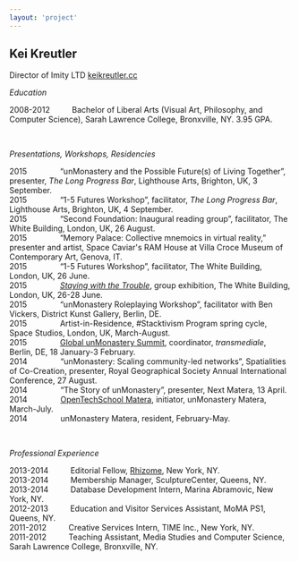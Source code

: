 ```yaml
---
layout: 'project'
---
```


<h2>Kei Kreutler</h2>
<p class="title">Director of Imity LTD  
	<a href="://keikreutler.cc">keikreutler.cc</a>  
</p>

*Education*

2008-2012&nbsp;&nbsp;&nbsp;&nbsp;&nbsp;&nbsp;&nbsp;&nbsp;&nbsp;&nbsp;Bachelor of Liberal Arts (Visual Art, Philosophy, and Computer Science), Sarah Lawrence College, Bronxville, NY. 3.95 GPA.
  
<p>&nbsp;</p>

*Presentations, Workshops, Residencies*

2015&nbsp;&nbsp;&nbsp;&nbsp;&nbsp;&nbsp;&nbsp;&nbsp;&nbsp;&nbsp;&nbsp;&nbsp;&nbsp;&nbsp;&nbsp;“unMonastery and the Possible Future(s) of Living Together”, presenter, *The Long Progress Bar*, Lighthouse Arts, Brighton, UK, 3 September.  
2015&nbsp;&nbsp;&nbsp;&nbsp;&nbsp;&nbsp;&nbsp;&nbsp;&nbsp;&nbsp;&nbsp;&nbsp;&nbsp;&nbsp;&nbsp;“1-5 Futures Workshop”, facilitator, *The Long Progress Bar*, Lighthouse Arts, Brighton, UK, 4 September.  
2015&nbsp;&nbsp;&nbsp;&nbsp;&nbsp;&nbsp;&nbsp;&nbsp;&nbsp;&nbsp;&nbsp;&nbsp;&nbsp;&nbsp;&nbsp;“Second Foundation: Inaugural reading group”, facilitator, The White Building, London, UK, 26 August.  
2015&nbsp;&nbsp;&nbsp;&nbsp;&nbsp;&nbsp;&nbsp;&nbsp;&nbsp;&nbsp;&nbsp;&nbsp;&nbsp;&nbsp;&nbsp;“Memory Palace: Collective mnemoics in virtual reality,” presenter and artist, Space Caviar's RAM House at Villa Croce Museum of Contemporary Art, Genova, IT.  
2015&nbsp;&nbsp;&nbsp;&nbsp;&nbsp;&nbsp;&nbsp;&nbsp;&nbsp;&nbsp;&nbsp;&nbsp;&nbsp;&nbsp;&nbsp;“1-5 Futures Workshop”, facilitator, The White Building, London, UK, 26 June.  
2015&nbsp;&nbsp;&nbsp;&nbsp;&nbsp;&nbsp;&nbsp;&nbsp;&nbsp;&nbsp;&nbsp;&nbsp;&nbsp;&nbsp;&nbsp;[*Staying with the Trouble*](http://stayingwiththetrouble.tumblr.com), group exhibition, The White Building, London, UK, 26-28 June.  
2015&nbsp;&nbsp;&nbsp;&nbsp;&nbsp;&nbsp;&nbsp;&nbsp;&nbsp;&nbsp;&nbsp;&nbsp;&nbsp;&nbsp;&nbsp;“unMonastery Roleplaying Workshop”, facilitator with Ben Vickers, District Kunst Gallery, Berlin, DE.  
2015&nbsp;&nbsp;&nbsp;&nbsp;&nbsp;&nbsp;&nbsp;&nbsp;&nbsp;&nbsp;&nbsp;&nbsp;&nbsp;&nbsp;&nbsp;Artist-in-Residence, #Stacktivism Program spring cycle, Space Studios, London, UK, March-August.  
2015&nbsp;&nbsp;&nbsp;&nbsp;&nbsp;&nbsp;&nbsp;&nbsp;&nbsp;&nbsp;&nbsp;&nbsp;&nbsp;&nbsp;&nbsp;[Global unMonastery Summit](http://unmonastery.org/transmediale), coordinator, *transmediale*, Berlin, DE, 18 January-3 February.  
2014&nbsp;&nbsp;&nbsp;&nbsp;&nbsp;&nbsp;&nbsp;&nbsp;&nbsp;&nbsp;&nbsp;&nbsp;&nbsp;&nbsp;&nbsp;“unMonastery: Scaling community-led networks”, Spatialities of Co-Creation, presenter, Royal Geographical Society Annual International Conference, 27 August.  
2014&nbsp;&nbsp;&nbsp;&nbsp;&nbsp;&nbsp;&nbsp;&nbsp;&nbsp;&nbsp;&nbsp;&nbsp;&nbsp;&nbsp;&nbsp;“The Story of unMonastery”, presenter, Next Matera, 13 April.  
2014&nbsp;&nbsp;&nbsp;&nbsp;&nbsp;&nbsp;&nbsp;&nbsp;&nbsp;&nbsp;&nbsp;&nbsp;&nbsp;&nbsp;&nbsp;[OpenTechSchool Matera](http://twitter.com/ots_matera), initiator, unMonastery Matera, March-July.  
2014&nbsp;&nbsp;&nbsp;&nbsp;&nbsp;&nbsp;&nbsp;&nbsp;&nbsp;&nbsp;&nbsp;&nbsp;&nbsp;&nbsp;&nbsp;unMonastery Matera, resident, February-May.
  
<p>&nbsp;</p>

*Professional Experience*

2013-2014&nbsp;&nbsp;&nbsp;&nbsp;&nbsp;&nbsp;&nbsp;&nbsp;&nbsp;&nbsp;Editorial Fellow, [Rhizome](http://rhizome.org), New York, NY.  
2013-2014&nbsp;&nbsp;&nbsp;&nbsp;&nbsp;&nbsp;&nbsp;&nbsp;&nbsp;&nbsp;Membership Manager, SculptureCenter, Queens, NY.  
2013-2014&nbsp;&nbsp;&nbsp;&nbsp;&nbsp;&nbsp;&nbsp;&nbsp;&nbsp;&nbsp;Database Development Intern, Marina Abramovic, New York, NY.  
2012-2013&nbsp;&nbsp;&nbsp;&nbsp;&nbsp;&nbsp;&nbsp;&nbsp;&nbsp;&nbsp;Education and Visitor Services Assistant, MoMA PS1, Queens, NY.  
2011-2012&nbsp;&nbsp;&nbsp;&nbsp;&nbsp;&nbsp;&nbsp;&nbsp;&nbsp;&nbsp;Creative Services Intern, TIME Inc., New York, NY.  
2011-2012&nbsp;&nbsp;&nbsp;&nbsp;&nbsp;&nbsp;&nbsp;&nbsp;&nbsp;&nbsp;Teaching Assistant, Media Studies and Computer Science, Sarah Lawrence College, Bronxville, NY.
